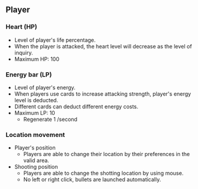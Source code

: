 ## Player

### Heart (HP)
- Level of player's life percentage.
- When the player is attacked, the heart level will decrease as the level of inquiry.
- Maximum HP: 100

### Energy bar (LP)
- Level of player's energy.
- When players use cards to increase attacking strength, player's energy level is deducted.
- Different cards can deduct different energy costs.
- Maximum LP: 10
    - Regenerate 1 /second

### Location movement
- Player's position
    - Players are able to change their location by their preferences in the valid area.
- Shooting position
    - Players are able to change the shotting location by using mouse.
    - No left or right click, bullets are launched automatically.
